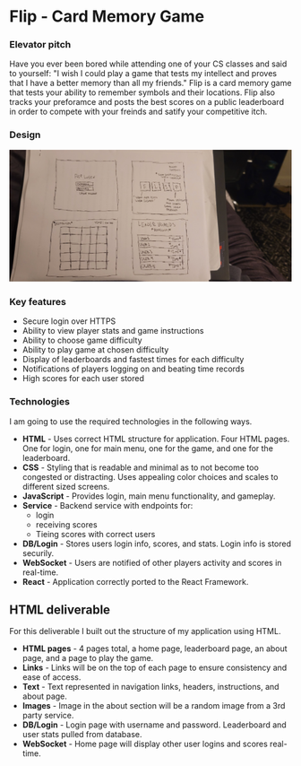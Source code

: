 # Flip - Card Memory Game

### Elevator pitch

Have you ever been bored while attending one of your CS classes and said to yourself: "I wish I could play a game that tests my intellect and proves that I have a better memory than all my friends." Flip is a card memory game that tests your ability to remember symbols and their locations. Flip also tracks your preforamce and posts the best scores on a public leaderboard in order to compete with your freinds and satify your competitive itch.

### Design

![Mock](flipDesignDiagram.jpg)

### Key features

- Secure login over HTTPS
- Ability to view player stats and game instructions
- Ability to choose game difficulty
- Ability to play game at chosen difficulty
- Display of leaderboards and fastest times for each difficulty
- Notifications of players logging on and beating time records
- High scores for each user stored

### Technologies

I am going to use the required technologies in the following ways.

- **HTML** - Uses correct HTML structure for application. Four HTML pages. One for login, one for main menu, one for the game, and one for the leaderboard.
- **CSS** - Styling that is readable and minimal as to not become too congested or distracting. Uses appealing color choices and scales to different sized screens.
- **JavaScript** - Provides login, main menu functionality, and gameplay.
- **Service** - Backend service with endpoints for:
  - login
  - receiving scores
  - Tieing scores with correct users
- **DB/Login** - Stores users login info, scores, and stats. Login info is stored securily. 
- **WebSocket** - Users are notified of other players activity and scores in real-time.
- **React** - Application correctly ported to the React Framework.

## HTML deliverable

For this deliverable I built out the structure of my application using HTML.

- **HTML pages** - 4 pages total, a home page, leaderboard page, an about page, and a page to play the game.
- **Links** - Links will be on the top of each page to ensure consistency and ease of access.
- **Text** - Text represented in navigation links, headers, instructions, and about page.
- **Images** - Image in the about section will be a random image from a 3rd party service.
- **DB/Login** - Login page with username and password. Leaderboard and user stats pulled from database.
- **WebSocket** - Home page will display other user logins and scores real-time.

